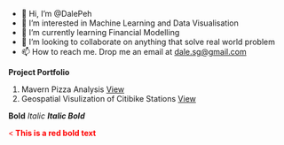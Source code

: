 - 👋 Hi, I’m @DalePeh
- 👀 I’m interested in Machine Learning and Data Visualisation
- 🌱 I’m currently learning Financial Modelling
- 💞️ I’m looking to collaborate on anything that solve real world problem
- 📫 How to reach me. Drop me an email at dale.sg@gmail.com

**Project Portfolio**

1. Mavern Pizza Analysis [View](https://github.com/DalePeh/DalePeh/blob/main/pizza-sales-analysis.ipynb)
2. Geospatial Visulization of Citibike Stations [View](https://github.com/DalePeh/DalePeh/blob/main/citibike-2211-geospatial-visualization.ipynb)

**Bold**
*Italic*
***Italic Bold***

<span style="color:red"><<b> This is a red bold text</b></span>

<!---
DalePeh/DalePeh is a ✨ special ✨ repository because its `README.md` (this file) appears on your GitHub profile.
You can click the Preview link to take a look at your changes.
--->
